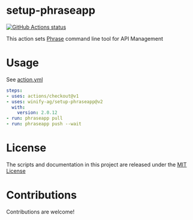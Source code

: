# setup-phraseapp

<p>
    <a href="https://github.com/winify-ag/setup-phraseapp">
        <img alt="GitHub Actions status" src="https://github.com/winify-ag/setup-phraseapp/workflows/test-local/badge.svg">
    </a>
</p>

This action sets [Phrase](https://phrase.com/) command line tool for API Management

# Usage

See [action.yml](action.yml)

```yaml
steps:
- uses: actions/checkout@v1
- uses: winify-ag/setup-phraseapp@v2
  with:
    version: 2.0.12
- run: phraseapp pull
- run: phraseapp push --wait
```


# License

The scripts and documentation in this project are released under the [MIT License](LICENSE)

# Contributions

Contributions are welcome!